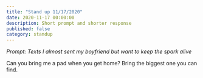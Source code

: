 ```yaml
---
title: "Stand up 11/17/2020"
date: 2020-11-17 00:00:00
description: Short prompt and shorter response
published: false
category: standup
---
```


_Prompt: Texts I almost sent my boyfriend but want to keep the spark alive_

Can you bring me a pad when you get home? Bring the biggest one you can find.
